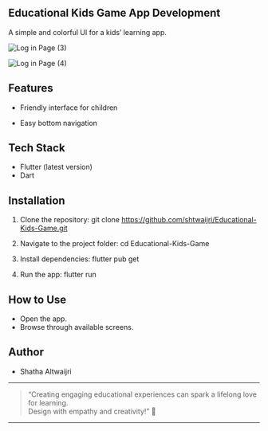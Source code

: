 ## Educational Kids Game App Development  
A simple and colorful UI for a kids’ learning app.

![Log in Page (3)](https://github.com/user-attachments/assets/b8d6163d-bc20-4274-9b3e-bfc1469993f6)


![Log in Page (4)](https://github.com/user-attachments/assets/fd815fea-1b81-4208-a1b2-cfb055bc5fa0)


## Features

- Friendly interface for children

- Easy bottom navigation


## Tech Stack 
- Flutter (latest version) 
- Dart


## Installation 
1.	Clone the repository: 
git clone https://github.com/shtwaijri/Educational-Kids-Game.git

2.	Navigate to the project folder: 
cd  Educational-Kids-Game

3. Install dependencies: 
flutter pub get 

4.	Run the app: 
flutter run 

## How to Use 
- Open the app. 
- Browse through available screens. 

## Author 
- Shatha Altwaijri 

---

> “Creating engaging educational experiences can spark a lifelong love for learning.  
> Design with empathy and creativity!” 🌟

---

